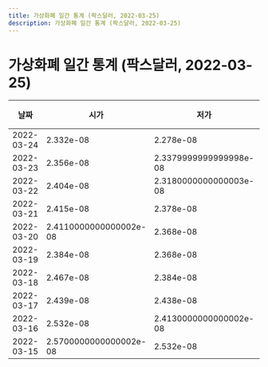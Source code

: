 ```yaml
---
title: 가상화폐 일간 통계 (팍스달러, 2022-03-25)
description: 가상화폐 일간 통계 (팍스달러, 2022-03-25)
---
```


가상화폐 일간 통계 (팍스달러, 2022-03-25)
===

|날짜|시가|저가|고가|종가|비고|
|--|--|--|--|--|--|
|2022-03-24|2.332e-08|2.278e-08|2.351e-08|2.292e-08|    |
|2022-03-23|2.356e-08|2.3379999999999998e-08|2.399e-08|2.391e-08|    |
|2022-03-22|2.404e-08|2.3180000000000003e-08|2.404e-08|2.356e-08|    |
|2022-03-21|2.415e-08|2.378e-08|2.476e-08|2.4530000000000002e-08|    |
|2022-03-20|2.4110000000000002e-08|2.368e-08|2.421e-08|2.377e-08|    |
|2022-03-19|2.384e-08|2.368e-08|2.4300000000000003e-08|2.369e-08|    |
|2022-03-18|2.467e-08|2.384e-08|2.467e-08|2.384e-08|    |
|2022-03-17|2.439e-08|2.438e-08|2.439e-08|2.438e-08|    |
|2022-03-16|2.532e-08|2.4130000000000002e-08|2.553e-08|2.431e-08|    |
|2022-03-15|2.5700000000000002e-08|2.532e-08|2.618e-08|2.532e-08|    |
